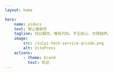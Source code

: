 ```yaml
---
layout: home

hero:
    name: yidocs
    text: 用心做软件
    tagline: 何以解忧，唯有代码，不忘初心，方得始终。
    image:
        src: /suiyi-tech-service-qrcode.png
        alt: VitePress
    actions:
        - theme: brand
          text: 欢迎
---
```


<homeMore></homeMore>
